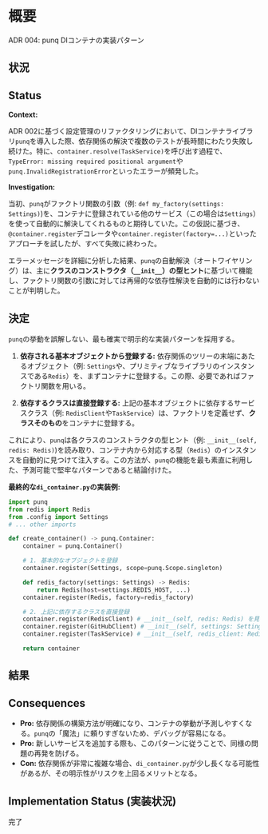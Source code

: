 # 概要
ADR 004: punq DIコンテナの実装パターン

## 状況

## Status

**Context:**

ADR 002に基づく設定管理のリファクタリングにおいて、DIコンテナライブラリ`punq`を導入した際、依存関係の解決で複数のテストが長時間にわたり失敗し続けた。特に、`container.resolve(TaskService)`を呼び出す過程で、`TypeError: missing required positional argument`や`punq.InvalidRegistrationError`といったエラーが頻発した。

**Investigation:**

当初、`punq`がファクトリ関数の引数（例: `def my_factory(settings: Settings)`)を、コンテナに登録されている他のサービス（この場合は`Settings`）を使って自動的に解決してくれるものと期待していた。この仮説に基づき、`@container.register`デコレータや`container.register(factory=...)`といったアプローチを試したが、すべて失敗に終わった。

エラーメッセージを詳細に分析した結果、`punq`の自動解決（オートワイヤリング）は、主に**クラスのコンストラクタ（`__init__`）の型ヒント**に基づいて機能し、ファクトリ関数の引数に対しては再帰的な依存性解決を自動的には行わないことが判明した。

## 決定

`punq`の挙動を誤解しない、最も確実で明示的な実装パターンを採用する。

1.  **依存される基本オブジェクトから登録する:** 依存関係のツリーの末端にあたるオブジェクト（例: `Settings`や、プリミティブなライブラリのインスタンスである`Redis`）を、まずコンテナに登録する。この際、必要であればファクトリ関数を用いる。

2.  **依存するクラスは直接登録する:** 上記の基本オブジェクトに依存するサービスクラス（例: `RedisClient`や`TaskService`）は、ファクトリを定義せず、**クラスそのもの**をコンテナに登録する。

これにより、`punq`は各クラスのコンストラクタの型ヒント（例: `__init__(self, redis: Redis)`)を読み取り、コンテナ内から対応する型（`Redis`）のインスタンスを自動的に見つけて注入する。この方法が、`punq`の機能を最も素直に利用した、予測可能で堅牢なパターンであると結論付けた。

**最終的な`di_container.py`の実装例:**
```python
import punq
from redis import Redis
from .config import Settings
# ... other imports

def create_container() -> punq.Container:
    container = punq.Container()

    # 1. 基本的なオブジェクトを登録
    container.register(Settings, scope=punq.Scope.singleton)

    def redis_factory(settings: Settings) -> Redis:
        return Redis(host=settings.REDIS_HOST, ...)
    container.register(Redis, factory=redis_factory)

    # 2. 上記に依存するクラスを直接登録
    container.register(RedisClient) # __init__(self, redis: Redis) を見てくれる
    container.register(GitHubClient) # __init__(self, settings: Settings) を見てくれる
    container.register(TaskService) # __init__(self, redis_client: RedisClient, ...) を見てくれる

    return container
```

## 結果

## Consequences

- **Pro:** 依存関係の構築方法が明確になり、コンテナの挙動が予測しやすくなる。`punq`の「魔法」に頼りすぎないため、デバッグが容易になる。
- **Pro:** 新しいサービスを追加する際も、このパターンに従うことで、同様の問題の再発を防げる。
- **Con:** 依存関係が非常に複雑な場合、`di_container.py`が少し長くなる可能性があるが、その明示性がリスクを上回るメリットとなる。

## Implementation Status (実装状況)

完了